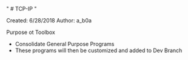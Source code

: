 " # TCP-IP "

Created: 6/28/2018
Author: a_b0a 

Purpose ot Toolbox

* Consolidate General Purpose Programs
* These programs will then be customized and added to Dev Branch
